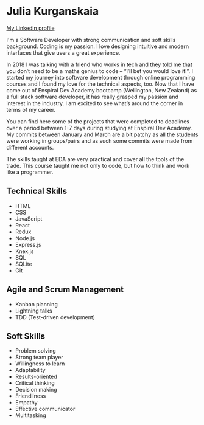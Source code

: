 # Julia Kurganskaia

[My LinkedIn profile](https://www.linkedin.com/in/julia-kurganskaia-a05672208/)


I'm a Software Developer with strong communication and soft skills background. Coding is my passion. I love designing intuitive and modern interfaces that give users a great experience.

In 2018 I was talking with a friend who works in tech and they told me that you don’t need to be a maths genius to code – “I’ll bet you would love it!”. I started my journey into software development through online programming courses and I found my love for the technical aspects, too. Now that I have come out of Enspiral Dev Academy bootcamp (Wellington, New Zealand) as a full stack software developer, it has really grasped my passion and interest in the industry. I am excited to see what’s around the corner in terms of my career.

You can find here some of the projects that were completed to deadlines over a period between 1-7 days during studying at Enspiral Dev Academy. My commits between January and March are a bit patchy as all the students were working in groups/pairs and as such some commits were made from different accounts.

The skills taught at EDA are very practical and cover all the tools of the trade. This course taught me not only to code, but how to think and work like a programmer.

## Technical Skills

* HTML
* CSS
* JavaScript
* React
* Redux
* Node.js
* Express.js
* Knex.js
* SQL
* SQLite
* Git

## Agile and Scrum Management

* Kanban planning
* Lightning talks
* TDD (Test-driven development)

## Soft Skills

* Problem solving
* Strong team player
* Willingness to learn
* Adaptability
* Results-oriented
* Critical thinking
* Decision making
* Friendliness
* Empathy
* Effective communicator
* Multitasking
